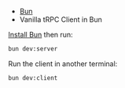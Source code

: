 - [Bun](https://bun.sh)
- Vanilla tRPC Client in Bun

[Install Bun](https://bun.sh/docs/installation) then run:

```sh
bun dev:server
```

Run the client in another terminal:

```sh
bun dev:client
```
